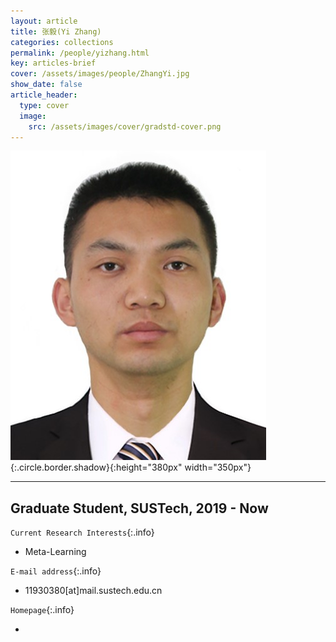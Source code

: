 ```yaml
---
layout: article
title: 张毅(Yi Zhang)
categories: collections
permalink: /people/yizhang.html
key: articles-brief
cover: /assets/images/people/ZhangYi.jpg
show_date: false
article_header:
  type: cover
  image:
    src: /assets/images/cover/gradstd-cover.png
---
```


![Image](/assets/images/people/ZhangYi.jpg){:.circle.border.shadow}{:height="380px" width="350px"}

<div class="article__content" markdown="1">

---

## Graduate Student, SUSTech, 2019 - Now

<!--more-->

`Current Research Interests`{:.info}

- Meta-Learning

`E-mail address`{:.info}

- 11930380[at]mail.sustech.edu.cn

`Homepage`{:.info}

<div class="author-links">
  <ul class="menu menu--nowrap menu--inline">
	  <li title="homepage">
	  <a class="button button--circle mail-button" itemprop="sameAs" href="https://median-lab.github.io/" target="_blank">
	    <i class="fa fa-home"></i>
	  </a>
  	  </li>
  </ul>
</div>
</div>